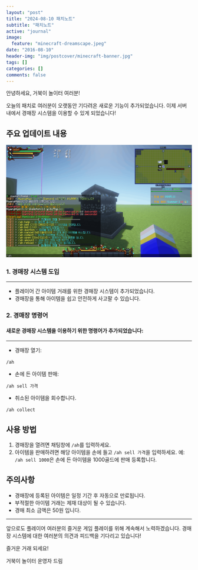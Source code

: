 ```yaml
---
layout: "post"
title: "2024-08-10 패치노트"
subtitle: "패치노트"
active: "journal"
image:
  feature: "minecraft-dreamscape.jpeg"
date: "2016-08-10"
header-img: "img/postcover/minecraft-banner.jpg"
tags: []
categories: []
comments: false
---
```


안녕하세요, 거북이 놀이터 여러분!

오늘의 패치로 여러분이 오랫동안 기다려온 새로운 기능이 추가되었습니다. 
이제 서버 내에서 경매장 시스템을 이용할 수 있게 되었습니다!

## 주요 업데이트 내용

![경매장 이미지](/img/postcover/aution_img.gif)

### 1. 경매장 시스템 도입
---
* 플레이어 간 아이템 거래를 위한 경매장 시스템이 추가되었습니다.
* 경매장을 통해 아이템을 쉽고 안전하게 사고팔 수 있습니다.

### 2. 경매장 명령어

#### 새로운 경매장 시스템을 이용하기 위한 명령어가 추가되었습니다:
---
- 경매장 열기:
```
/ah
```
- 손에 든 아이템 판매:
```
/ah sell 가격
```
- 취소된 아이템을 회수합니다.
```
/ah collect
```

## 사용 방법

1. 경매장을 열려면 채팅창에 `/ah`를 입력하세요.
2. 아이템을 판매하려면 해당 아이템을 손에 들고 `/ah sell 가격`을 입력하세요.
 예: `/ah sell 1000`은 손에 든 아이템을 1000골드에 판매 등록합니다.

## 주의사항

* 경매장에 등록된 아이템은 일정 기간 후 자동으로 만료됩니다.
* 부적절한 아이템 거래는 제재 대상이 될 수 있습니다.
* 경매 최소 금액은 50원 입니다.
---
앞으로도 플레이어 여러분의 즐거운 게임 플레이를 위해 계속해서 노력하겠습니다. 
경매장 시스템에 대한 여러분의 의견과 피드백을 기다리고 있습니다!

즐거운 거래 되세요!

거북이 놀이터 운영자 드림